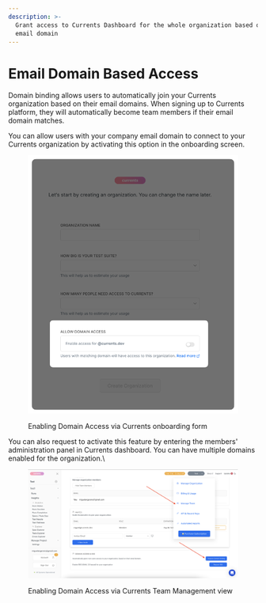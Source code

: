 ```yaml
---
description: >-
  Grant access to Currents Dashboard for the whole organization based on the
  email domain
---
```


# Email Domain Based Access

Domain binding allows users to automatically join your Currents organization based on their email domains. When signing up to Currents platform, they will automatically become team members if their email domain matches.

You can allow users with your company email domain to connect to your Currents organization by activating this option in the onboarding screen.

<figure><img src="../../.gitbook/assets/currents-2023-08-28-11.52.43@2x.png" alt=""><figcaption><p>Enabling Domain Access via Currents onboarding form</p></figcaption></figure>



You can also request to activate this feature by entering the members' administration panel in Currents dashboard. You can have multiple domains enabled for the organization.\


<div data-full-width="false"><figure><img src="../../.gitbook/assets/image (7).png" alt=""><figcaption><p>Enabling Domain Access via Currents Team Management view</p></figcaption></figure></div>


